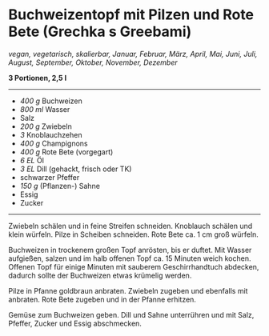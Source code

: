 # Buchweizentopf mit Pilzen und Rote Bete (Grechka s Greebami)

*vegan, vegetarisch, skalierbar, Januar, Februar, März, April, Mai, Juni, Juli, August, September, Oktober, November, Dezember*

**3 Portionen, 2,5 l**

---

- *400 g* Buchweizen
- *800 ml* Wasser
- Salz
- *200 g* Zwiebeln
- *3* Knoblauchzehen
- *400 g* Champignons
- *400 g* Rote Bete (vorgegart)
- *6 EL* Öl
- *3 EL* Dill (gehackt, frisch oder TK)
- schwarzer Pfeffer
- *150 g* (Pflanzen-) Sahne
- Essig
- Zucker

---

Zwiebeln schälen und in feine Streifen schneiden. Knoblauch schälen und klein würfeln. Pilze in Scheiben schneiden. Rote Bete ca. 1 cm groß würfeln.

Buchweizen in trockenem großen Topf anrösten, bis er duftet. Mit Wasser aufgießen, salzen und im halb offenen Topf ca. 15 Minuten weich kochen. Offenen Topf für einige Minuten mit sauberem Geschirrhandtuch abdecken, dadurch sollte der Buchweizen etwas krümelig werden.

Pilze in Pfanne goldbraun anbraten. Zwiebeln zugeben und ebenfalls mit anbraten. Rote Bete zugeben und in der Pfanne erhitzen.

Gemüse zum Buchweizen geben. Dill und Sahne unterrühren und mit Salz, Pfeffer, Zucker und Essig abschmecken.
